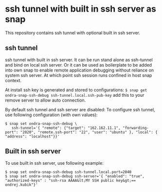 # ssh tunnel with built in ssh server as snap

This repository contains ssh tunnel with optional built in ssh server.

## ssh tunnel

ssh tunnel with built in ssh server. It can be run stand alone as ssh-tunnel and bind on local ssh server. Or it can be used as boilerplate to be added into own snap to enable remote application debugging without reliance on system ssh server. At which point ssh session runs confined in host snap context.

At install ssh key is generated and stored to configurations:
`$ snap get ondra-snap-ssh-debug ssh-tunnel.local.ssh-pub-key`
add this to your remove server to allow auto connection.

By default ssh tunnel and ssh server are disabled:
To configure ssh tunnel, use following configuration (with own values):
```
$ snap set ondra-snap-ssh-debug \
   ssh-tunnel='{ "remote": {"target": "162.162.11.1", "forwarding-port": "2020", "remote.ssh-port": "22", "user": "ubuntu" }, "local": { "address": "localhost"}}'
```

## Built in ssh server
To use built in ssh server, use following example:
```
$ snap set ondra-snap-ssh-debug ssh-tunnel.local.port=2040
$ snap set ondra-snap-ssh-debug ssh-server='{ "enabled": "true", "authorized-keys" : "ssh-rsa AAAA&lt;MY SSH public key&gt;== ondrej.kubik"}'
```


